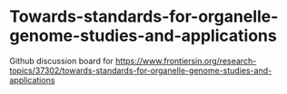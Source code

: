 # Towards-standards-for-organelle-genome-studies-and-applications
Github discussion board for https://www.frontiersin.org/research-topics/37302/towards-standards-for-organelle-genome-studies-and-applications
